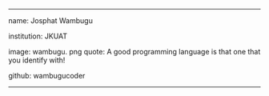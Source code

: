 ---

name: Josphat Wambugu

institution: JKUAT

image: wambugu.
png
quote: A good programming language is that one that you identify with!

github: wambugucoder

---